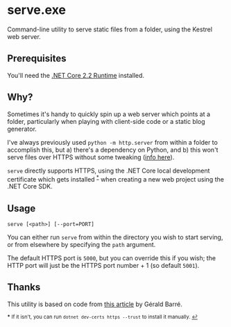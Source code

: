 # serve.exe

Command-line utility to serve static files from a folder, using the Kestrel web server.

## Prerequisites

You'll need the [.NET Core 2.2 Runtime](https://dotnet.microsoft.com/download/thank-you/dotnet-runtime-2.2.6-windows-hosting-bundle-installer) installed.

## Why?

Sometimes it's handy to quickly spin up a web server which points at a folder, particularly when playing with client-side code or a static blog generator. 

I've always previously used `python -m http.server` from within a folder to accomplish this, but a) there's a dependency on Python, and b) this won't serve files over HTTPS without some tweaking ([info here](https://blog.anvileight.com/posts/simple-python-http-server/)).

`serve` directly supports HTTPS, using the .NET Core local development certificate which gets installed <sup id="a1">[*](#f1)</sup> when creating a new web project using the .NET Core SDK.

## Usage

`serve [<path>] [--port=PORT]`

You can either run `serve` from within the directory you wish to start serving, or from elsewhere by specifying the `path` argument. 

The default HTTPS port is `5000`, but you can override this if you wish; the HTTP port will just be the HTTPS port number + 1 (so default `5001`).

## Thanks

This utility is based on code from [this article](https://www.meziantou.net/starting-a-http-file-server-from-the-file-explorer-using-dotnet-core-2-0-and-kestrel.htm) by Gérald Barré.

<small id="f1"><b>*</b> If it isn't, you can run `dotnet dev-certs https --trust` to install it manually. [↩](#a1)</small>